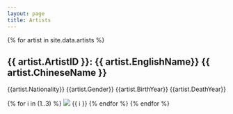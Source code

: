 ```yaml
---
layout: page
title: Artists
---
```

{% for artist in site.data.artists %}
<h2>{{ artist.ArtistID }}: {{ artist.EnglishName}} {{ artist.ChineseName }}</h2>
<p> {{artist.Nationality}}  {{artist.Gender}} {{artist.BirthYear}} {{artist.DeathYear}}</p>
{% for i in (1..3) %} 
<img src= "/media/china-artworks/{{ artist.EnglishName | replace: ' ' , '_' }}_/{{ artist.EnglishName | replace: ' ' , '_' }}_0{{ i }}.jpg">
  {{ i }}
{% endfor %}
{% endfor %}




